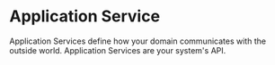 # Application Service
Application Services define how your domain communicates with the outside 
world. Application Services are your system's API.